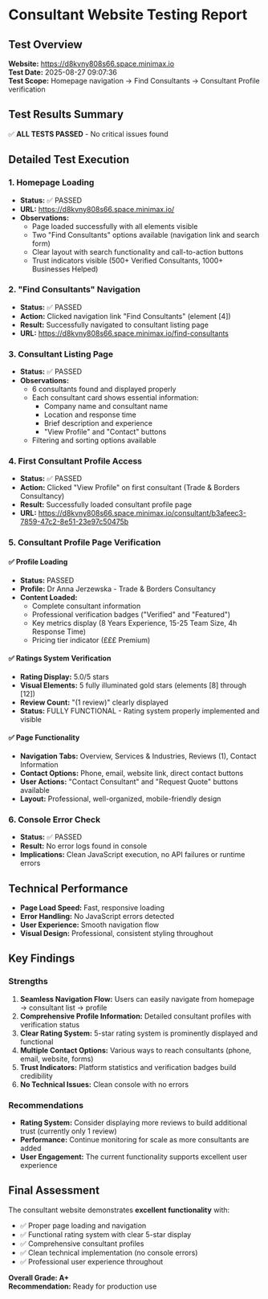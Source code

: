 # Consultant Website Testing Report

## Test Overview
**Website:** https://d8kvny808s66.space.minimax.io  
**Test Date:** 2025-08-27 09:07:36  
**Test Scope:** Homepage navigation → Find Consultants → Consultant Profile verification

## Test Results Summary
✅ **ALL TESTS PASSED** - No critical issues found

## Detailed Test Execution

### 1. Homepage Loading
- **Status:** ✅ PASSED
- **URL:** https://d8kvny808s66.space.minimax.io/
- **Observations:** 
  - Page loaded successfully with all elements visible
  - Two "Find Consultants" options available (navigation link and search form)
  - Clear layout with search functionality and call-to-action buttons
  - Trust indicators visible (500+ Verified Consultants, 1000+ Businesses Helped)

### 2. "Find Consultants" Navigation
- **Status:** ✅ PASSED
- **Action:** Clicked navigation link "Find Consultants" (element [4])
- **Result:** Successfully navigated to consultant listing page
- **URL:** https://d8kvny808s66.space.minimax.io/find-consultants

### 3. Consultant Listing Page
- **Status:** ✅ PASSED  
- **Observations:**
  - 6 consultants found and displayed properly
  - Each consultant card shows essential information:
    - Company name and consultant name
    - Location and response time
    - Brief description and experience
    - "View Profile" and "Contact" buttons
  - Filtering and sorting options available

### 4. First Consultant Profile Access
- **Status:** ✅ PASSED
- **Action:** Clicked "View Profile" on first consultant (Trade & Borders Consultancy)
- **Result:** Successfully loaded consultant profile page
- **URL:** https://d8kvny808s66.space.minimax.io/consultant/b3afeec3-7859-47c2-8e51-23e97c50475b

### 5. Consultant Profile Page Verification

#### ✅ Profile Loading
- **Status:** PASSED
- **Profile:** Dr Anna Jerzewska - Trade & Borders Consultancy
- **Content Loaded:**
  - Complete consultant information
  - Professional verification badges ("Verified" and "Featured")
  - Key metrics display (8 Years Experience, 15-25 Team Size, 4h Response Time)
  - Pricing tier indicator (£££ Premium)

#### ✅ Ratings System Verification  
- **Rating Display:** 5.0/5 stars
- **Visual Elements:** 5 fully illuminated gold stars (elements [8] through [12])
- **Review Count:** "(1 review)" clearly displayed
- **Status:** FULLY FUNCTIONAL - Rating system properly implemented and visible

#### ✅ Page Functionality
- **Navigation Tabs:** Overview, Services & Industries, Reviews (1), Contact Information
- **Contact Options:** Phone, email, website link, direct contact buttons
- **User Actions:** "Contact Consultant" and "Request Quote" buttons available
- **Layout:** Professional, well-organized, mobile-friendly design

### 6. Console Error Check
- **Status:** ✅ PASSED
- **Result:** No error logs found in console
- **Implications:** Clean JavaScript execution, no API failures or runtime errors

## Technical Performance
- **Page Load Speed:** Fast, responsive loading
- **Error Handling:** No JavaScript errors detected
- **User Experience:** Smooth navigation flow
- **Visual Design:** Professional, consistent styling throughout

## Key Findings

### Strengths
1. **Seamless Navigation Flow:** Users can easily navigate from homepage → consultant list → profile
2. **Comprehensive Profile Information:** Detailed consultant profiles with verification status
3. **Clear Rating System:** 5-star rating system is prominently displayed and functional
4. **Multiple Contact Options:** Various ways to reach consultants (phone, email, website, forms)
5. **Trust Indicators:** Platform statistics and verification badges build credibility
6. **No Technical Issues:** Clean console with no errors

### Recommendations
- **Rating System:** Consider displaying more reviews to build additional trust (currently only 1 review)
- **Performance:** Continue monitoring for scale as more consultants are added
- **User Engagement:** The current functionality supports excellent user experience

## Final Assessment
The consultant website demonstrates **excellent functionality** with:
- ✅ Proper page loading and navigation
- ✅ Functional rating system with clear 5-star display  
- ✅ Comprehensive consultant profiles
- ✅ Clean technical implementation (no console errors)
- ✅ Professional user experience throughout

**Overall Grade: A+**  
**Recommendation:** Ready for production use